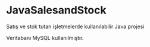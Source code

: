 # JavaSalesandStock
Satış ve stok tutan işletmelerde kullanılabilir Java projesi

Veritabanı MySQL kullanılmıştır.
